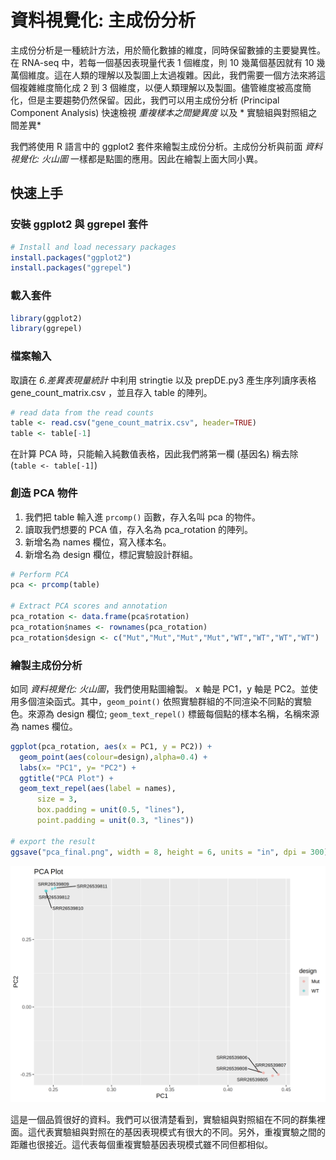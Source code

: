 # 資料視覺化: 主成份分析

主成份分析是一種統計方法，用於簡化數據的維度，同時保留數據的主要變異性。在 RNA-seq 中，若每一個基因表現量代表 1 個維度，則 10 幾萬個基因就有 10 幾萬個維度。這在人類的理解以及製圖上太過複雜。因此，我們需要一個方法來將這個複雜維度簡化成 2 到 3 個維度，以便人類理解以及製圖。儘管維度被高度簡化，但是主要趨勢仍然保留。因此，我們可以用主成份分析 (Principal Component Analysis) 快速檢視 *重複樣本之間變異度* 以及 * 實驗組與對照組之間差異*

我們將使用 R 語言中的 ggplot2 套件來繪製主成份分析。主成份分析與前面 *資料視覺化: 火山圖* 一樣都是點圖的應用。因此在繪製上面大同小異。

## 快速上手

### 安裝 ggplot2 與 ggrepel 套件

```R
# Install and load necessary packages
install.packages("ggplot2")
install.packages("ggrepel")
```

### 載入套件
```R
library(ggplot2)
library(ggrepel)
```

### 檔案輸入

取讀在 *6.差異表現量統計* 中利用 stringtie 以及 prepDE.py3 產生序列讀序表格 gene_count_matrix.csv ，並且存入 table 的陣列。
```R
# read data from the read counts
table <- read.csv("gene_count_matrix.csv", header=TRUE)
table <- table[-1]
```
在計算 PCA 時，只能輸入純數值表格，因此我們將第一欄 (基因名) 稱去除 (`table <- table[-1]`)

### 創造 PCA 物件

1. 我們把 table 輸入進 `prcomp()` 函數，存入名叫 pca 的物件。
2. 讀取我們想要的 PCA 值，存入名為 pca_rotation 的陣列。
3. 新增名為 names 欄位，寫入樣本名。
4. 新增名為 design 欄位，標記實驗設計群組。
```R
# Perform PCA
pca <- prcomp(table)

# Extract PCA scores and annotation
pca_rotation <- data.frame(pca$rotation)
pca_rotation$names <- rownames(pca_rotation)
pca_rotation$design <- c("Mut","Mut","Mut","Mut","WT","WT","WT","WT")
```

### 繪製主成份分析

如同 *資料視覺化: 火山圖*，我們使用點圖繪製。 x 軸是 PC1，y 軸是 PC2。並使用多個渲染函式。其中，`geom_point()` 依照實驗群組的不同渲染不同點的實驗色。來源為 design 欄位; `geom_text_repel()` 標籤每個點的樣本名稱，名稱來源為 names 欄位。

```R
ggplot(pca_rotation, aes(x = PC1, y = PC2)) +
  geom_point(aes(colour=design),alpha=0.4) + 
  labs(x= "PC1", y= "PC2") +
  ggtitle("PCA Plot") +
  geom_text_repel(aes(label = names),
      size = 3,
      box.padding = unit(0.5, "lines"),
      point.padding = unit(0.3, "lines"))

# export the result
ggsave("pca_final.png", width = 8, height = 6, units = "in", dpi = 300)
```
![final_pca](../images/pca_final.png)

這是一個品質很好的資料。我們可以很清楚看到，實驗組與對照組在不同的群集裡面。這代表實驗組與對照在的基因表現模式有很大的不同。另外，重複實驗之間的距離也很接近。這代表每個重複實驗基因表現模式雖不同但都相似。